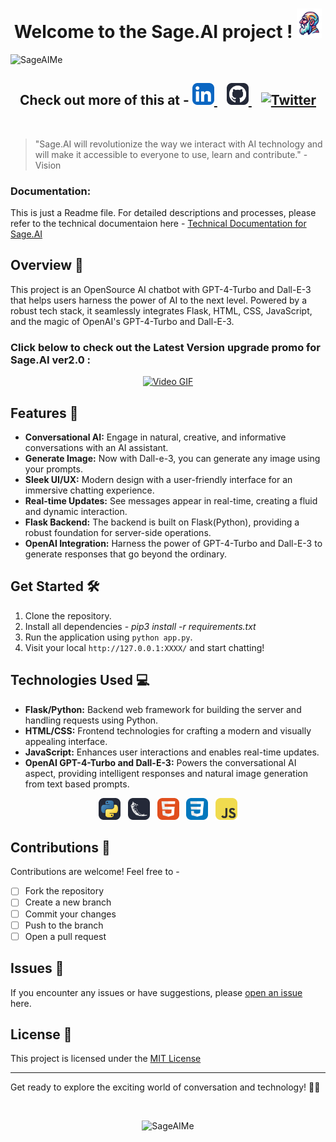 <h1 align = "center" >
  Welcome to the Sage.AI project ! <img src="https://github.com/Shreyan1/Sage.AI/blob/main/Sage.png?raw=true" width="40"/>
</h1>
<img src="https://github.com/Shreyan1/items/blob/main/Linkedin%20Banner.png" alt="SageAIMe"/>

<h2 align="center">
  Check out more of this at - 
  <a href="https://www.linkedin.com/in/shreyanbasuray/">
    <img src="https://github.com/tandpfun/skill-icons/blob/main/icons/LinkedIn.svg" alt="LinkedIn" width="35" height="35"/>
  </a>
  <a href="https://github.com/Shreyan1/Sage.AI/" style="margin: 0 15px;">
    <img src="https://raw.githubusercontent.com/tandpfun/skill-icons/af89bcc5e478013caaa514c31a3789f25e818193/icons/Github-Dark.svg" alt="GitHub" width="35" height="35"/>
  </a>
  <a href="https://twitter.com/theengineerboy1">
    <img src="https://upload.wikimedia.org/wikipedia/commons/thumb/5/57/X_logo_2023_%28white%29.png/600px-X_logo_2023_%28white%29.png" alt="Twitter" width="35" height="35"/>
  </a>
</h2>
<br>

> "Sage.AI will revolutionize the way we interact with AI technology and will make it accessible to everyone to use, learn and contribute." - Vision

### Documentation:
This is just a Readme file. For detailed descriptions and processes, please refer to the technical documentaion here -
[Technical Documentation for Sage.AI](https://drive.google.com/file/d/1_VFpiMQfQXvEwWGYuCPXUaU0q0qVH6W-/view) 

## Overview 🌈

This project is an OpenSource AI chatbot with GPT-4-Turbo and Dall-E-3 that helps users harness the power of AI to the next level. Powered by a robust tech stack, it seamlessly integrates Flask, HTML, CSS, JavaScript, and the magic of OpenAI's GPT-4-Turbo and Dall-E-3.

<h3>
  Click below to check out the Latest Version upgrade promo for Sage.AI ver2.0 :
</h3>
<p align="center">
  <a href="https://youtu.be/wmcNbKDmlIk">
    <img src="https://github.com/Shreyan1/items/blob/main/Sage2.gif" alt="Video GIF" width="720"/>
  </a>
</p>


## Features 🎉

- **Conversational AI:** Engage in natural, creative, and informative conversations with an AI assistant.
- **Generate Image:** Now with Dall-e-3, you can generate any image using your prompts.
- **Sleek UI/UX:** Modern design with a user-friendly interface for an immersive chatting experience.
- **Real-time Updates:** See messages appear in real-time, creating a fluid and dynamic interaction.
- **Flask Backend:** The backend is built on Flask(Python), providing a robust foundation for server-side operations.
- **OpenAI Integration:** Harness the power of GPT-4-Turbo and Dall-E-3 to generate responses that go beyond the ordinary.

## Get Started 🛠️

1. Clone the repository.
2. Install all dependencies - *pip3 install -r requirements.txt*
3. Run the application using `python app.py`.
4. Visit your local `http://127.0.0.1:XXXX/` and start chatting!

## Technologies Used 💻

- **Flask/Python:** Backend web framework for building the server and handling requests using Python.
- **HTML/CSS:** Frontend technologies for crafting a modern and visually appealing interface.
- **JavaScript:** Enhances user interactions and enables real-time updates.
- **OpenAI GPT-4-Turbo and Dall-E-3:** Powers the conversational AI aspect, providing intelligent responses and natural image generation from text based prompts.
<p align="center">
  <img src="https://raw.githubusercontent.com/tandpfun/skill-icons/af89bcc5e478013caaa514c31a3789f25e818193/icons/Python-Dark.svg" width="35px" />&nbsp;&nbsp;
  <img src="https://github.com/tandpfun/skill-icons/blob/main/icons/Flask-Dark.svg" width="35px" />&nbsp;&nbsp;
  <img src="https://raw.githubusercontent.com/tandpfun/skill-icons/af89bcc5e478013caaa514c31a3789f25e818193/icons/HTML.svg" width="35px" />&nbsp;&nbsp;
  <img src="https://github.com/tandpfun/skill-icons/blob/main/icons/CSS.svg" width="35px" />&nbsp;&nbsp;
  <img src="https://github.com/tandpfun/skill-icons/blob/main/icons/JavaScript.svg" width="35px" />
</p>
  
## Contributions 🤝

Contributions are welcome! Feel free to -
- [ ] Fork the repository
- [ ] Create a new branch
- [ ] Commit your changes
- [ ] Push to the branch
- [ ] Open a pull request

## Issues 🐛

If you encounter any issues or have suggestions, please [open an issue](https://github.com/Shreyan1/Sage.AI/issues) here.

## License 📜

This project is licensed under the [MIT License](LICENSE)

---

Get ready to explore the exciting world of conversation and technology! 🚀💬

<br>
<p align="center">
  <img src="https://github.com/Shreyan1/items/blob/main/Linkedin%20Banner.png" alt="SageAIMe" width="720"/>
</p>

